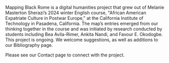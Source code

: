 Mapping Black Rome is a digital humanities project that grew out of Melanie Masterton Sherazi’s 2024 winter English course,
"African American Expatriate Culture in Postwar Europe," at the California Institute of Technology in Pasadena, California.
The map’s entries emerged from our thinking together in the course and was initiated by research conducted by students including Bea Avila-Rimer,
Ankita Nandi, and Favour E. Okodogbe. This project is ongoing. We welcome suggestions, as well as additions to our Bibliography page.

Please see our Contact page to connect with the project.
